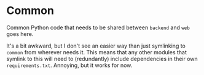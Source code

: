 # Common

Common Python code that needs to be shared between `backend` and `web` goes here.

It's a bit awkward, but I don't see an easier way than just symlinking to `common` from wherever needs it. This means that any other modules that symlink to this will need to (redundantly) include dependencies in their own `requirements.txt`. Annoying, but it works for now.
